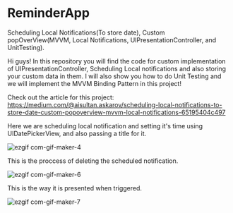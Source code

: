 # ReminderApp
Scheduling Local Notifications(To store date), Custom popOverView(MVVM, Local Notifications, UIPresentationController, and UnitTesting).

Hi guys! In this repository you will find the code for custom implementation of UIPresentationController, Scheduling Local notifications
and also storing your custom data in them. I will also show you how to do Unit Testing and we will implement the MVVM Binding Pattern in this project!

Check out the article for this project: https://medium.com/@aisultan.askarov/scheduling-local-notifications-to-store-date-custom-popoverview-mvvm-local-notifications-65195404c497

Here we are scheduling local notification and setting it's time using UIDatePickerView, and also passing a title for it.

![ezgif com-gif-maker-4](https://user-images.githubusercontent.com/36818367/200082433-3455e418-47f6-4d32-9f6a-9616e71b641a.gif)

This is the proccess of deleting the scheduled notification.

![ezgif com-gif-maker-6](https://user-images.githubusercontent.com/36818367/200082696-a03bb724-121a-41eb-98a8-126a95a58c0d.gif)

This is the way it is presented when triggered.

![ezgif com-gif-maker-7](https://user-images.githubusercontent.com/36818367/200082896-25ff6f7b-918b-4930-b682-48b73a1be9bf.gif)



